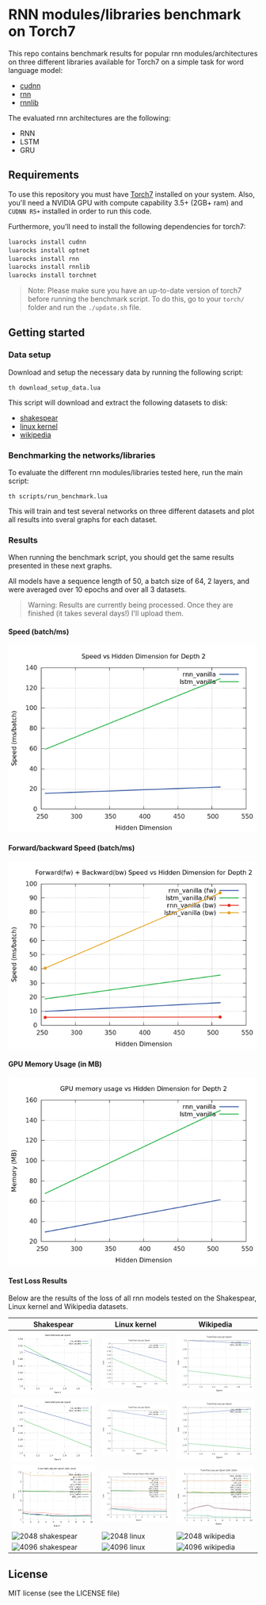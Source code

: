 # RNN modules/libraries benchmark on Torch7

This repo contains benchmark results for popular rnn modules/architectures on three different libraries available for Torch7 on a simple task for word language model:

- [cudnn](https://github.com/soumith/cudnn.torch)
- [rnn](https://github.com/Element-Research/rnn)
- [rnnlib](https://github.com/facebookresearch/torch-rnnlib)

The evaluated rnn architectures are the following:

- RNN
- LSTM
- GRU

## Requirements

To use this repository you must have [Torch7](http://torch.ch/) installed on your system.
Also, you'll need a NVIDIA GPU with compute capability 3.5+ (2GB+ ram) and `CUDNN R5+` installed in order to run this code.

Furthermore, you'll need to install the following dependencies for torch7:

```bash
luarocks install cudnn
luarocks install optnet
luarocks install rnn
luarocks install rnnlib
luarocks install torchnet
```

> Note: Please make sure you have an up-to-date version of torch7 before running the benchmark script. To do this, go to your `torch/` folder and run the `./update.sh` file.


## Getting started

### Data setup

Download and setup the necessary data by running the following script:

```
th download_setup_data.lua
```

This script will download and extract the following datasets to disk:

- [shakespear](http://cs.stanford.edu/people/karpathy/char-rnn/shakespeare_input.txt)
- [linux kernel](http://cs.stanford.edu/people/karpathy/char-rnn/linux_input.txt)
- [wikipedia](http://prize.hutter1.net/)


### Benchmarking the networks/libraries

To evaluate the different rnn modules/libraries tested here, run the main script:

```
th scripts/run_benchmark.lua
```

This will train and test several networks on three different datasets and plot all results into sveral graphs for each dataset.


### Results

When running the benchmark script, you should get the same results presented in these next graphs.

All models have a sequence length of 50, a batch size of 64, 2 layers, and were averaged over 10 epochs and over all 3 datasets.

> Warning: Results are currently being processed. Once they are finished (it takes several days!) I'll upload them.

#### Speed (batch/ms)

![batch](data/results/speed_vs_dimension.png "batch vs dim")

#### Forward/backward Speed (batch/ms)

![fw_bw](data/results/fw_bw_vs_dimension.png "forward/backward vs dim")


#### GPU Memory Usage (in MB)

![gpu_memory](data/results/memory_vs_dimension.png "GPU memory vs dim")


#### Test Loss Results

Below are the results of the loss of all rnn
models tested on the Shakespear,
 Linux kernel and Wikipedia datasets.

| Shakespear | Linux kernel | Wikipedia |
| --- | --- | --- |
| ![256 shakespear](data/results/loss_shakespear_256.png "loss w/ hidden dimension 256") | ![256 linux](data/results/loss_linux_256.png "loss w/ hidden dimension 256") | ![256 wikipedia](data/results/loss_wikipedia_256.png "loss w/ hidden dimension 256") |
| ![512 shakespear](data/results/loss_shakespear_512.png "loss w/ hidden dimension 512") | ![512 linux](data/results/loss_linux_512.png "loss w/ hidden dimension 512") | ![512 wikipedia](data/results/loss_wikipedia_512.png "loss w/ hidden dimension 512") |
| ![1024 shakespear](data/results/loss_shakespear_1024.png "loss w/ hidden dimension 1024") | ![1024 linux](data/results/loss_linux_1024.png "loss w/ hidden dimension 1024") | ![1024 wikipedia](data/results/loss_wikipedia_1024.png "loss w/ hidden dimension 1024") |
| ![2048 shakespear](data/results/loss_shakespear_2048.png "loss w/ hidden dimension 2048") | ![2048 linux](data/results/loss_linux_2048.png "loss w/ hidden dimension 2048") | ![2048 wikipedia](data/results/loss_wikipedia_2048.png "loss w/ hidden dimension 2048") |
| ![4096 shakespear](data/results/loss_shakespear_4096.png "loss w/ hidden dimension 4096") | ![4096 linux](data/results/loss_linux_4096.png "loss w/ hidden dimension 4096") | ![4096 wikipedia](data/results/loss_wikipedia_4096.png "loss w/ hidden dimension 4096") |


## License

MIT license (see the LICENSE file)
